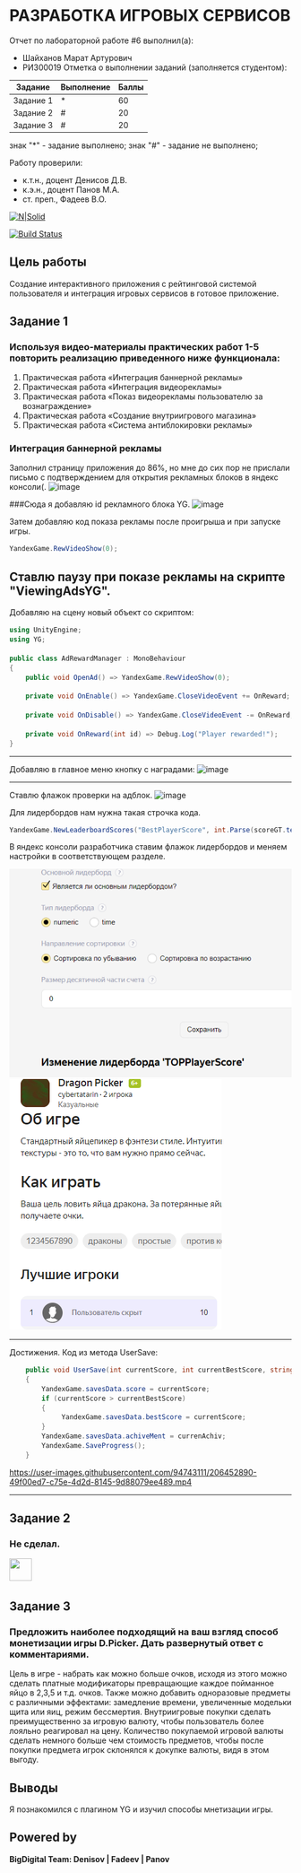 # РАЗРАБОТКА ИГРОВЫХ СЕРВИСОВ
Отчет по лабораторной работе #6 выполнил(а):
- Шайханов Марат Артурович
- РИ300019
Отметка о выполнении заданий (заполняется студентом):

| Задание | Выполнение | Баллы |
| ------ | ------ | ------ |
| Задание 1 | * | 60 |
| Задание 2 | # | 20 |
| Задание 3 | # | 20 |

знак "*" - задание выполнено; знак "#" - задание не выполнено;

Работу проверили:
- к.т.н., доцент Денисов Д.В.
- к.э.н., доцент Панов М.А.
- ст. преп., Фадеев В.О.

[![N|Solid](https://cldup.com/dTxpPi9lDf.thumb.png)](https://nodesource.com/products/nsolid)

[![Build Status](https://travis-ci.org/joemccann/dillinger.svg?branch=master)](https://travis-ci.org/joemccann/dillinger)

## Цель работы
Cоздание интерактивного приложения с рейтинговой системой пользователя и интеграция игровых сервисов в готовое приложение.

## Задание 1
### Используя видео-материалы практических работ 1-5 повторить реализацию приведенного ниже функционала:
1. Практическая работа «Интеграция баннерной рекламы»
2. Практическая работа «Интеграция видеорекламы»
3. Практическая работа «Показ видеорекламы пользователю за вознаграждение»
4. Практическая работа «Создание внутриигрового магазина»
5. Практическая работа «Система антиблокировки рекламы»

### Интеграция баннерной рекламы

Заполнил страницу приложения до 86%, но мне до сих пор не прислали письмо 
с подтверждением для открытия рекламных блоков в яндекс консоли(.
![image](https://user-images.githubusercontent.com/94743111/208495628-5637c00e-102d-4db1-b1be-66dd6bbe4aaa.png)


###Сюда я добавляю id рекламного блока YG.
![image](https://user-images.githubusercontent.com/94743111/208494650-ab1c554f-40f3-4fca-b3cd-526329fbc37e.png)

Затем добавляю код показа рекламы после проигрыша и при запуске игры.
```c#
YandexGame.RewVideoShow(0);
```
Ставлю паузу при показе рекламы на скрипте "ViewingAdsYG".
---
Добавляю на сцену новый объект со скриптом:
```c#
using UnityEngine;
using YG;

public class AdRewardManager : MonoBehaviour
{
    public void OpenAd() => YandexGame.RewVideoShow(0);

    private void OnEnable() => YandexGame.CloseVideoEvent += OnReward;

    private void OnDisable() => YandexGame.CloseVideoEvent -= OnReward;

    private void OnReward(int id) => Debug.Log("Player rewarded!");
}
```
---

Добавляю в главное меню кнопку с наградами:
![image](https://user-images.githubusercontent.com/94743111/208496212-947815ca-0feb-491b-8d36-a471a08970ac.png)

---
Ставлю флажок проверки на адблок.
![image](https://user-images.githubusercontent.com/94743111/208497252-210a3dae-ba78-4bb6-a504-d60dcff7526a.png)

Для лидербордов нам нужна такая строчка кода.

```c#
YandexGame.NewLeaderboardScores("BestPlayerScore", int.Parse(scoreGT.text));
```
В яндекс консоли разработчика ставим флажок лидербордов и меняем настройки в соответствующем разделе.

<img src="https://github.com/CyberTatarin/DA-in-GameDev-lab1/blob/main/lab5/screenshots/lead.png">

<img src="https://github.com/CyberTatarin/DA-in-GameDev-lab1/blob/main/lab5/screenshots/leader.png">

---

Достижения.
Код из метода UserSave:
```c#
    public void UserSave(int currentScore, int currentBestScore, string[] currenAchiv)
    {
        YandexGame.savesData.score = currentScore;
        if (currentScore > currentBestScore)
        {
             YandexGame.savesData.bestScore = currentScore;   
        }
        YandexGame.savesData.achiveMent = currenAchiv;
        YandexGame.SaveProgress();
    }
```

https://user-images.githubusercontent.com/94743111/206452890-49f00ed7-c75e-4d2d-8145-9d88079ee489.mp4

---

## Задание 2
### Не сделал.
<img src="https://media.giphy.com/media/vFKqnCdLPNOKc/giphy.gif" width="40" height="40" />


## Задание 3
### Предложить наиболее подходящий на ваш взгляд способ монетизации игры D.Picker. Дать развернутый ответ с комментариями.
Цель в игре - набрать как можно больше очков, исходя из этого можно сделать платные модификаторы превращающие каждое пойманное яйцо в 2,3,5 и т.д. очков.
Также можно добавить одноразовые предметы с различными эффектами: замедление времени, увеличенные модельки щита или яиц, режим бессмертия.
Внутриигровые покупки сделать преимущественно за игровую валюту, чтобы пользователь более лояльно реагировал на цену. Количество покупаемой игровой валюты сделать 
немного больше чем стоимость предметов, чтобы после покупки предмета игрок склонялся к докупке валюты, видя в этом выгоду.
## Выводы

Я познакомился с плагином YG и изучил способы мнетизации игры.

## Powered by

**BigDigital Team: Denisov | Fadeev | Panov**

